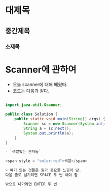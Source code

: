 # 대제목
## 중간제목
### 소제목

# Scanner에 관하여
- 오늘 scanner에 대해 배웠따.
- 코드는 다음과 같다.
``` java 

import java.util.Scanner;

public class Solution {
    public static void main(String[] args) {
        Scanner sc = new Scanner(System.in);
        String a = sc.next();
        System.out.println(a);
    }
}  

- `색깔있는 문자들`

<span style = "color:red">색깔</span>  

> 여기 있는 것들은 뭔가 중요한 느낌이 남.  
다음 줄로 넘기려면 SPACE 두 번 해야 함

밖으로 나가려면 ENTER 두 번

